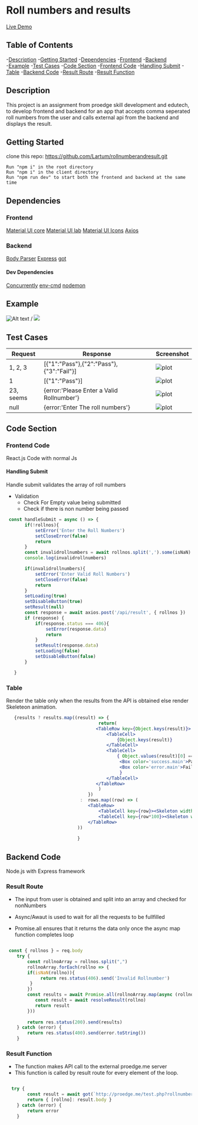 # Roll numbers and results

<a href=''>Live Demo</a>

## Table of Contents
 -[Description](#description)
 -[Getting Started](#getting-started)
 -[Dependencies](#dependencies)
    -[Frontend](#fronted)
    -[Backend](#backend)    
 -[Example](#example)
 -[Test Cases](#test-cases) 
 -[Code Section](#code-section)
    -[Frontend Code](#frontend-code)
      -[Handling Submit](#handle-submit)
      -[Table](#table)
    -[Backend Code](#backend-code)
      -[Result Route](#result-route)
      -[Result Function](#result-function)
       
## Description

This project is an assignment from proedge skill development and edutech, to develop frontend and backend for an app that accepts comma seperated roll numbers from the user and calls external api from the backend and displays the result.

## Getting Started
clone this repo: https://github.com/Lartum/rollnumberandresult.git
```
Run "npm i" in the root directory
Run "npm i" in the client directory
Run "npm run dev" to start both the frontend and backend at the same time

```
## Dependencies

### Frontend
<a href='https://material-ui.com/getting-started/installation/'>Material UI core</a>
<a href='https://material-ui.com/components/about-the-lab/'>Material UI lab</a>
<a href='https://material-ui.com/components/material-icons/'>Material UI Icons</a>
<a href='https://github.com/axios/axios'>Axios</a>

### Backend
<a href='https://www.npmjs.com/package/body-parser'>Body Parser</a>
<a href='https://expressjs.com/'>Express</a>
<a href='https://www.npmjs.com/package/got'>got</a>

#### Dev Dependencies
<a href='https://www.npmjs.com/package/concurrently'>Concurrently</a>
<a href='https://www.npmjs.com/package/env-cmd'>env-cmd</a>
<a href='https://nodemon.io/'>nodemon</a>

## Example
![Alt text](example.gif) / ![](example.gif)

## Test Cases
  Request  | Response | Screenshot
 --------- | -------- | ----------
 1, 2, 3    | [{"1":"Pass"},{"2":"Pass"},{"3":"Fail"}] | ![plot](test1.png)
 1          | [{"1":"Pass"}]                           | ![plot](test2.png)
 23, seems  | {error:'Please Enter a Valid Rollnumber'} | ![plot](test3.png)
 null       | {error:'Enter The roll numbers'}          | ![plot](test4.png)


 ## Code Section

 ### Frontend Code
 React.js Code with normal Js 

 #### Handling Submit
 Handle submit validates the array of roll numbers 
 * Validation
    * Check For Empty value being submitted
    * Check if there is non number being passed
 ```js
  const handleSubmit = async () => {
        if(!rollnos){
            setError('Enter the Roll Numbers')
            setCloseError(false)
            return
        }
        const invalidrollnumbers = await rollnos.split(',').some(isNaN)
        console.log(invalidrollnumbers)

        if(invalidrollnumbers){
            setError('Enter Valid Roll Numbers')
            setCloseError(false)
            return
        }
        setLoading(true)
        setDisableButton(true)
        setResult(null)
        const response = await axios.post('/api/result', { rollnos })
        if (response) {
            if(response.status === 406){
                setError(response.data)
                return
            }
            setResult(response.data)
            setLoading(false)
            setDisableButton(false)
        }

    }
 ```

 ### Table
 Render the table only when the results from the API is obtained else render Skeleteon animation.

 ```jsx
    {results ? results.map((result) => {
                                    return(
                                   <TableRow key={Object.keys(result)}>
                                       <TableCell>
                                           {Object.keys(result)}
                                       </TableCell>
                                       <TableCell>
                                           { Object.values(result)[0] === 'Pass' ? 
                                            <Box color='success.main'>Pass</Box> :
                                            <Box color='error.main'>Fail</Box>
                                            }
                                       </TableCell>
                                   </TableRow>
                                    )
                                })
                             :  rows.map((row) => (
                                <TableRow>
                                    <TableCell key={row}><Skeleton width="20%"/></TableCell>
                                    <TableCell key={row*100}><Skeleton width="20%"/></TableCell>
                                </TableRow>
                            ))
                                   
                            }

 ```

## Backend Code
Node.js with Express framework

### Result Route
* The input from user is obtained and split into an array and  checked for nonNumbers

* Async/Awaut is used to wait for all the requests to be fullfilled 

* Promise.all ensures that it returns the data only once the async map function completes loop
```js

 const { rollnos } = req.body
    try {
        const rollnoArray = rollnos.split(",")
        rollnoArray.forEach(rollno => {
        if(isNaN(rollno)){
             return res.status(406).send('Invalid Rollnumber')
         }
        })
        const results = await Promise.all(rollnoArray.map(async (rollno) => {
           const result = await resolveResult(rollno)
           return result
        }))
        
        return res.status(200).send(results)                 
    } catch (error) {
        return res.status(400).send(error.toString())
    }

```

### Result Function
* The function makes API call to the external proedge.me server
* This function is called by result route for every element of the loop.
```js

  try {
        const result = await got(`http://proedge.me/test.php?rollnumber=${rollno}`)
        return { [rollno]: result.body }
    } catch (error) {
        return error
    }

```